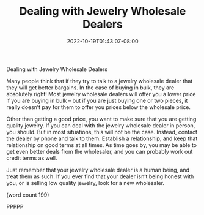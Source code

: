 ﻿---
title: "Dealing with Jewelry Wholesale Dealers"
date: 2022-10-19T01:43:07-08:00
description: "Jewelry Wholesale Tips for Web Success"
featured_image: "/images/Jewelry Wholesale.jpg"
tags: ["Jewelry Wholesale"]
---

Dealing with Jewelry Wholesale Dealers

Many people think that if they try to talk to a 
jewelry wholesale dealer that they will get better 
bargains. In the case of buying in bulk, they are 
absolutely right! Most jewelry wholesale dealers 
will offer you a lower price if you are buying in 
bulk – but if you are just buying one or two pieces, 
it really doesn’t pay for them to offer you prices 
below the wholesale price.

Other than getting a good price, you want to make 
sure that you are getting quality jewelry. If you can 
deal with the jewelry wholesale dealer in person, 
you should. But in most situations, this will not be 
the case. Instead, contact the dealer by phone 
and talk to them. Establish a relationship, and 
keep that relationship on good terms at all times. 
As time goes by, you may be able to get even 
better deals from the wholesaler, and you can 
probably work out credit terms as well.

Just remember that your jewelry wholesale dealer 
is a human being, and treat them as such. If you 
ever find that your dealer isn’t being honest with you, 
or is selling low quality jewelry, look for a new 
wholesaler.

(word count 199)

PPPPP

